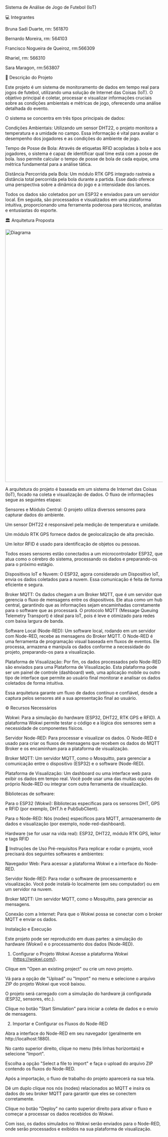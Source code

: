 Sistema de Análise de Jogo de Futebol (IoT)

💻 Integrantes

Bruna Sadi Duarte, rm: 561870

Bernardo Moreira, rm: 564103

Francisco Nogueira de Queiroz, rm:566309

Rhariel, rm: 566310

Sara Maragon, rm:563807

📝 Descrição do Projeto

Este projeto é um sistema de monitoramento de dados em tempo real para jogos de futebol, utilizando uma solução de Internet das Coisas (IoT). O objetivo principal é coletar, processar e visualizar informações cruciais sobre as condições ambientais e métricas de jogo, oferecendo uma análise detalhada do evento.

O sistema se concentra em três tipos principais de dados:

Condições Ambientais: Utilizando um sensor DHT22, o projeto monitora a temperatura e a umidade no campo. Essa informação é vital para avaliar o desempenho dos jogadores e as condições do ambiente de jogo.

Tempo de Posse de Bola: Através de etiquetas RFID acopladas à bola e aos jogadores, o sistema é capaz de identificar qual time está com a posse de bola. Isso permite calcular o tempo de posse de bola de cada equipe, uma métrica fundamental para a análise tática.

Distância Percorrida pela Bola: Um módulo RTK GPS integrado rastreia a distância total percorrida pela bola durante a partida. Esse dado oferece uma perspectiva sobre a dinâmica do jogo e a intensidade dos lances.

Todos os dados são coletados por um ESP32 e enviados para um servidor local. Em seguida, são processados e visualizados em uma plataforma intuitiva, proporcionando uma ferramenta poderosa para técnicos, analistas e entusiastas do esporte.

🏛️ Arquitetura Proposta

<img width="1469" height="807" alt="Diagrama" src="https://github.com/user-attachments/assets/fcaae9ab-1832-43ba-8ac2-d33f7806fc05" />

A arquitetura do projeto é baseada em um sistema de Internet das Coisas (IoT), focado na coleta e visualização de dados. O fluxo de informações segue as seguintes etapas:

Sensores e Módulo Central: O projeto utiliza diversos sensores para capturar dados do ambiente.

Um sensor DHT22 é responsável pela medição de temperatura e umidade.

Um módulo RTK GPS fornece dados de geolocalização de alta precisão.

Um leitor RFID é usado para identificação de objetos ou pessoas.

Todos esses sensores estão conectados a um microcontrolador ESP32, que atua como o cérebro do sistema, processando os dados e preparando-os para o próximo estágio.

Dispositivos IoT e Nuvem: O ESP32, agora considerado um Dispositivo IoT, envia os dados coletados para a nuvem. Essa comunicação é feita de forma eficiente e segura.

Broker MQTT: Os dados chegam a um Broker MQTT, que é um servidor que gerencia o fluxo de mensagens entre os dispositivos. Ele atua como um hub central, garantindo que as informações sejam encaminhadas corretamente para o software que as processará. O protocolo MQTT (Message Queuing Telemetry Transport) é ideal para IoT, pois é leve e otimizado para redes com baixa largura de banda.

Software Local (Node-RED): Um software local, rodando em um servidor com Node-RED, recebe as mensagens do Broker MQTT. O Node-RED é uma ferramenta de programação visual baseada em fluxos de eventos. Ele processa, armazena e manipula os dados conforme a necessidade do projeto, preparando-os para a visualização.

Plataforma de Visualização: Por fim, os dados processados pelo Node-RED são enviados para uma Plataforma de Visualização. Esta plataforma pode ser um painel de controle (dashboard) web, uma aplicação mobile ou outro tipo de interface que permite ao usuário final monitorar e analisar os dados coletados de forma intuitiva.

Essa arquitetura garante um fluxo de dados contínuo e confiável, desde a captura pelos sensores até a sua apresentação final ao usuário.

⚙️ Recursos Necessários

Wokwi: Para a simulação do hardware (ESP32, DHT22, RTK GPS e RFID). A plataforma Wokwi permite testar o código e a lógica dos sensores sem a necessidade de componentes físicos.

Servidor Node-RED: Para processar e visualizar os dados. O Node-RED é usado para criar os fluxos de mensagens que recebem os dados do MQTT Broker e os encaminham para a plataforma de visualização.

Broker MQTT: Um servidor MQTT, como o Mosquitto, para gerenciar a comunicação entre o dispositivo (ESP32) e o software (Node-RED).

Plataforma de Visualização: Um dashboard ou uma interface web para exibir os dados em tempo real. Você pode usar uma das muitas opções do próprio Node-RED ou integrar com outra ferramenta de visualização.

Bibliotecas de software:

Para o ESP32 (Wokwi): Bibliotecas específicas para os sensores DHT, GPS e RFID (por exemplo, DHT.h e PubSubClient).

Para o Node-RED: Nós (nodes) específicos para MQTT, armazenamento de dados e visualização (por exemplo, node-red-dashboard).

Hardware (se for usar na vida real): ESP32, DHT22, módulo RTK GPS, leitor e tags RFID

🚀 Instruções de Uso
Pré-requisitos
Para replicar e rodar o projeto, você precisará dos seguintes softwares e ambientes:

Navegador Web: Para acessar a plataforma Wokwi e a interface do Node-RED.

Servidor Node-RED: Para rodar o software de processamento e visualização. Você pode instalá-lo localmente (em seu computador) ou em um servidor na nuvem.

Broker MQTT: Um servidor MQTT, como o Mosquitto, para gerenciar as mensagens.

Conexão com a Internet: Para que o Wokwi possa se conectar com o broker MQTT e enviar os dados.

Instalação e Execução

Este projeto pode ser reproduzido em duas partes: a simulação do hardware (Wokwi) e o processamento dos dados (Node-RED).

1. Configurar o Projeto Wokwi
Acesse a plataforma Wokwi (https://wokwi.com/).

Clique em "Open an existing project" ou crie um novo projeto.

Vá para a opção de "Upload" ou "Import" no menu e selecione o arquivo ZIP do projeto Wokwi que você baixou.

O projeto será carregado com a simulação do hardware já configurada (ESP32, sensores, etc.).

Clique no botão "Start Simulation" para iniciar a coleta de dados e o envio de mensagens.

2. Importar e Configurar os Fluxos do Node-RED

Abra a interface do Node-RED em seu navegador (geralmente em http://localhost:1880).

No canto superior direito, clique no menu (três linhas horizontais) e selecione "Import".

Escolha a opção "Select a file to import" e faça o upload do arquivo ZIP contendo os fluxos do Node-RED.

Após a importação, o fluxo de trabalho do projeto aparecerá na sua tela.

Dê um duplo clique nos nós (nodes) relacionados ao MQTT e insira os dados do seu broker MQTT para garantir que eles se conectem corretamente.

Clique no botão "Deploy" no canto superior direito para ativar o fluxo e começar a processar os dados recebidos do Wokwi.

Com isso, os dados simulados no Wokwi serão enviados para o Node-RED, onde serão processados e exibidos na sua plataforma de visualização.
